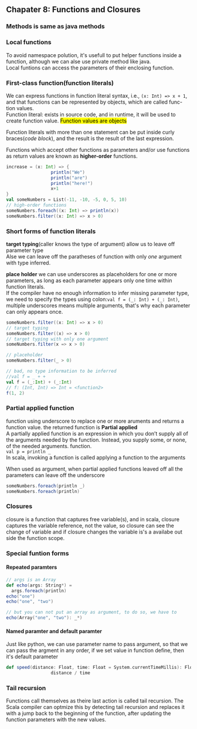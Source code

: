 ## Chapater 8: Functions and Closures

### Methods is same as java methods

### Local functions

To avoid namespace polution, it's usefull to put helper functions inside a function, although we can alse use private method like java.  
Local funtions can access the parameters of their enclosing function.

### First-class function(function literals)

We can express functions in function literal syntax, i.e., ```(x: Int) => x + 1```, and that functions can be represented by objects, which are called func- tion values.  
Function literal: exists in source code, and in runtime, it will be used to create function value. <mark>Function values are objects</mark>  

Function literals with more than one statement can be put inside curly braces(*code block*), and the result is the result of the last expression.

Functions which accept other functions as parameters and/or use functions as return values are known as **higher-order** functions.

```scala
increase = (x: Int) => {                 println("We")                 println("are")
                 println("here!") 
                 x+1}
val someNumbers = List(-11, -10, -5, 0, 5, 10)
// high-order functions
someNumbers.foreach((x: Int) => println(x))
someNumbers.filter((x: Int) => x > 0)
```

### Short forms of function literals

**target typing**(caller knows the type of argument) allow us to leave off parameter type  
Alse we can leave off the paratheses of function with only *one* argument with type inferred.

**place  holder** we can use underscores as placeholders for one or more parameters, as long as each parameter appears only one time within function literals.   
If the compiler have no enough information to infer missing parameter type, we need to specify the types using colon:```val f = (_: Int) + (_: Int)```, multiple underscores means multiple arguments, that's why each parameter can only appears once.

```scala
someNumbers.filter((x: Int) => x > 0)
// target typing
someNumbers.filter((x) => x > 0) 
// target typing with only one argument
someNumbers.filter(x => x > 0)

// placeholder
someNumbers.filter(_ > 0)

// bad, no type information to be inferred
//val f = _ + + 
val f = (_:Int) + (_:Int)
// f: (Int, Int) => Int = <function2>
f(1, 2)
```

### Partial applied function

function using underscore to replace one or more aruments and returns a function value. the returned function is **Partial applied**  
A partially applied function is an expression in which you don’t supply all of the arguments needed by the function. Instead, you supply some, or none, of the needed arguments. function.  
```val p = println _```  
In scala, invoking a function is called applying a function to the arguments

When used as argument, when partial applied functions leaved off all the parameters can leave off the underscore  

```scala
someNumbers.foreach(println _)
someNumbers.foreach(println)
```

### Closures

closure is a function that captures free variable(s), and in scala, closure captures the variable reference, not the value, so closure can see the change of variable and if closure changes the variable is's a availabe out side the function scope.

### Special funtion forms

#### Repeated paramters

```scala
// args is an Array
def echo(args: String*) =
  args.foreach(println)
echo("one")
echo("one", "two")

// but you can not put an array as argument, to do so, we have to
echo(Array("one", "two"): _*)
```

#### Named paramter and default paramter

Just like python, we can use parameter name to pass argument, so that we can pass the argment in any order, if we set value in function define, then it's default parameter

```scala
def speed(distance: Float, time: Float = System.currentTimeMillis): Float =                 distance / time
```

### Tail recursion

Functions call themselves as theire last action is called tail recursion. The Scala compiler can optmize this by detecting tail recursion and replaces it with a jump back to the beginning of the function, after updating the function parameters with the new values.